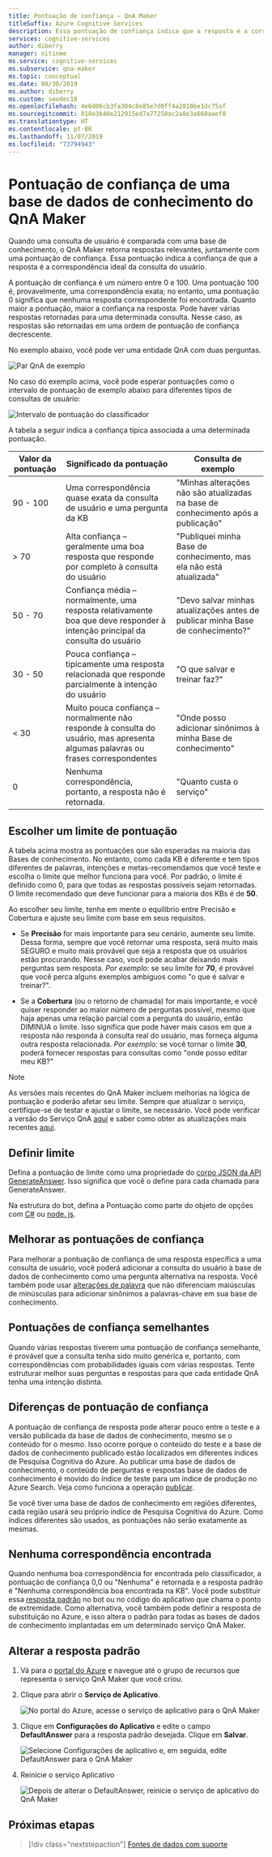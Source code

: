 ```yaml
---
title: Pontuação de confiança – QnA Maker
titleSuffix: Azure Cognitive Services
description: Essa pontuação de confiança indica que a resposta é a correspondência ideal da consulta do usuário.
services: cognitive-services
author: diberry
manager: nitinme
ms.service: cognitive-services
ms.subservice: qna-maker
ms.topic: conceptual
ms.date: 08/30/2019
ms.author: diberry
ms.custom: seodec18
ms.openlocfilehash: 4e6d86cb3fa304c8e85e7d0ff4a2810be1dc75af
ms.sourcegitcommit: 018e3b40e212915ed7a77258ac2a8e3a660aaef8
ms.translationtype: HT
ms.contentlocale: pt-BR
ms.lasthandoff: 11/07/2019
ms.locfileid: "73794943"
---
```

# <a name="confidence-score-of-a-qna-maker-knowledge-base"></a>Pontuação de confiança de uma base de dados de conhecimento do QnA Maker
Quando uma consulta de usuário é comparada com uma base de conhecimento, o QnA Maker retorna respostas relevantes, juntamente com uma pontuação de confiança. Essa pontuação indica a confiança de que a resposta é a correspondência ideal da consulta do usuário. 

A pontuação de confiança é um número entre 0 e 100. Uma pontuação 100 é, provavelmente, uma correspondência exata; no entanto, uma pontuação 0 significa que nenhuma resposta correspondente foi encontrada. Quanto maior a pontuação, maior a confiança na resposta. Pode haver várias respostas retornadas para uma determinada consulta. Nesse caso, as respostas são retornadas em uma ordem de pontuação de confiança decrescente.

No exemplo abaixo, você pode ver uma entidade QnA com duas perguntas. 


![Par QnA de exemplo](../media/qnamaker-concepts-confidencescore/ranker-example-qna.png)

No caso do exemplo acima, você pode esperar pontuações como o intervalo de pontuação de exemplo abaixo para diferentes tipos de consultas de usuário:


![Intervalo de pontuação do classificador](../media/qnamaker-concepts-confidencescore/ranker-score-range.png)


A tabela a seguir indica a confiança típica associada a uma determinada pontuação.

|Valor da pontuação|Significado da pontuação|Consulta de exemplo|
|--|--|--|
|90 - 100|Uma correspondência quase exata da consulta de usuário e uma pergunta da KB|"Minhas alterações não são atualizadas na base de conhecimento após a publicação"|
|> 70|Alta confiança – geralmente uma boa resposta que responde por completo à consulta do usuário|"Publiquei minha Base de conhecimento, mas ela não está atualizada"|
|50 - 70|Confiança média – normalmente, uma resposta relativamente boa que deve responder à intenção principal da consulta do usuário|"Devo salvar minhas atualizações antes de publicar minha Base de conhecimento?"|
|30 - 50|Pouca confiança – tipicamente uma resposta relacionada que responde parcialmente à intenção do usuário|"O que salvar e treinar faz?"|
|< 30|Muito pouca confiança – normalmente não responde à consulta do usuário, mas apresenta algumas palavras ou frases correspondentes |"Onde posso adicionar sinônimos à minha Base de conhecimento"|
|0|Nenhuma correspondência, portanto, a resposta não é retornada.|"Quanto custa o serviço"|

## <a name="choose-a-score-threshold"></a>Escolher um limite de pontuação
A tabela acima mostra as pontuações que são esperadas na maioria das Bases de conhecimento. No entanto, como cada KB é diferente e tem tipos diferentes de palavras, intenções e metas-recomendamos que você teste e escolha o limite que melhor funciona para você. Por padrão, o limite é definido como 0, para que todas as respostas possíveis sejam retornadas. O limite recomendado que deve funcionar para a maioria dos KBs é de **50**.

Ao escolher seu limite, tenha em mente o equilíbrio entre Precisão e Cobertura e ajuste seu limite com base em seus requisitos.

- Se **Precisão** for mais importante para seu cenário, aumente seu limite. Dessa forma, sempre que você retornar uma resposta, será muito mais SEGURO e muito mais provável que seja a resposta que os usuários estão procurando. Nesse caso, você pode acabar deixando mais perguntas sem resposta. *Por exemplo:* se seu limite for **70**, é provável que você perca alguns exemplos ambíguos como "o que é salvar e treinar?".

- Se a **Cobertura** (ou o retorno de chamada) for mais importante, e você quiser responder ao maior número de perguntas possível, mesmo que haja apenas uma relação parcial com a pergunta do usuário, então DIMINUA o limite. Isso significa que pode haver mais casos em que a resposta não responda à consulta real do usuário, mas forneça alguma outra resposta relacionada. *Por exemplo:* se você tornar o limite **30**, poderá fornecer respostas para consultas como "onde posso editar meu KB?"

> [!NOTE]
> As versões mais recentes do QnA Maker incluem melhorias na lógica de pontuação e poderão afetar seu limite. Sempre que atualizar o serviço, certifique-se de testar e ajustar o limite, se necessário. Você pode verificar a versão do Serviço QnA [aqui](https://www.qnamaker.ai/UserSettings) e saber como obter as atualizações mais recentes [aqui](../How-To/set-up-qnamaker-service-azure.md#get-the-latest-runtime-updates).

## <a name="set-threshold"></a>Definir limite 

Defina a pontuação de limite como uma propriedade do [corpo JSON da API GenerateAnswer](../how-to/metadata-generateanswer-usage.md#generateanswer-request-configuration). Isso significa que você o define para cada chamada para GenerateAnswer. 

Na estrutura do bot, defina a Pontuação como parte do objeto de opções com [C#](../how-to/metadata-generateanswer-usage.md?#use-qna-maker-with-a-bot-in-c) ou [node. js](../how-to/metadata-generateanswer-usage.md?#use-qna-maker-with-a-bot-in-nodejs).

## <a name="improve-confidence-scores"></a>Melhorar as pontuações de confiança
Para melhorar a pontuação de confiança de uma resposta específica a uma consulta de usuário, você poderá adicionar a consulta do usuário à base de dados de conhecimento como uma pergunta alternativa na resposta. Você também pode usar [alterações de palavra](https://docs.microsoft.com/rest/api/cognitiveservices/qnamaker/alterations/replace) que não diferenciam maiúsculas de minúsculas para adicionar sinônimos a palavras-chave em sua base de conhecimento.


## <a name="similar-confidence-scores"></a>Pontuações de confiança semelhantes
Quando várias respostas tiverem uma pontuação de confiança semelhante, é provável que a consulta tenha sido muito genérica e, portanto, com correspondências com probabilidades iguais com várias respostas. Tente estruturar melhor suas perguntas e respostas para que cada entidade QnA tenha uma intenção distinta.


## <a name="confidence-score-differences"></a>Diferenças de pontuação de confiança
A pontuação de confiança de resposta pode alterar pouco entre o teste e a versão publicada da base de dados de conhecimento, mesmo se o conteúdo for o mesmo. Isso ocorre porque o conteúdo do teste e a base de dados de conhecimento publicado estão localizados em diferentes índices de Pesquisa Cognitiva do Azure. Ao publicar uma base de dados de conhecimento, o conteúdo de perguntas e respostas base de dados de conhecimento é movido do índice de teste para um índice de produção no Azure Search. Veja como funciona a operação [publicar](../Quickstarts/create-publish-knowledge-base.md#publish-the-knowledge-base).

Se você tiver uma base de dados de conhecimento em regiões diferentes, cada região usará seu próprio índice de Pesquisa Cognitiva do Azure. Como índices diferentes são usados, as pontuações não serão exatamente as mesmas. 


## <a name="no-match-found"></a>Nenhuma correspondência encontrada
Quando nenhuma boa correspondência for encontrada pelo classificador, a pontuação de confiança 0,0 ou "Nenhuma" é retornada e a resposta padrão é "Nenhuma correspondência boa encontrada na KB". Você pode substituir essa [resposta padrão](#change-default-answer) no bot ou no código do aplicativo que chama o ponto de extremidade. Como alternativa, você também pode definir a resposta de substituição no Azure, e isso altera o padrão para todas as bases de dados de conhecimento implantadas em um determinado serviço QnA Maker.

## <a name="change-default-answer"></a>Alterar a resposta padrão

1. Vá para o [portal do Azure](https://portal.azure.com) e navegue até o grupo de recursos que representa o serviço QnA Maker que você criou.

2. Clique para abrir o **Serviço de Aplicativo**.

    ![No portal do Azure, acesse o serviço de aplicativo para o QnA Maker](../media/qnamaker-concepts-confidencescore/set-default-response.png)

3. Clique em **Configurações do Aplicativo** e edite o campo **DefaultAnswer** para a resposta padrão desejada. Clique em **Salvar**.

    ![Selecione Configurações de aplicativo e, em seguida, edite DefaultAnswer para o QnA Maker](../media/qnamaker-concepts-confidencescore/change-response.png)

4. Reinicie o serviço Aplicativo

    ![Depois de alterar o DefaultAnswer, reinicie o serviço de aplicativo do QnA Maker](../media/qnamaker-faq/qnamaker-appservice-restart.png)


## <a name="next-steps"></a>Próximas etapas
> [!div class="nextstepaction"]
> [Fontes de dados com suporte](./data-sources-supported.md)

